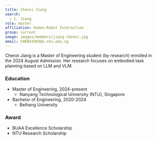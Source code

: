 ```yaml
---
title: Chenxi Jiang
search:
  - C. Jiang
role: master
affiliation: Human-Robot Interaction
group: current
image: images/members/jiang-chenxi.jpg
email: CHENXI003@e.ntu.edu.sg
---
```


Chenxi Jiang is a Master of Engineering student (by research) enrolled in the 2024 August Admission. Her research focuses on embodied task planning based on LLM and VLM.

### Education
- Master of Engineering, 2024-present
  - Nanyang Technological University (NTU), Singapore
- Bachelor of Engineering, 2020-2024
  - Beihang University

### Award
- BUAA Excellence Scholarship
- NTU Research Scholarship
